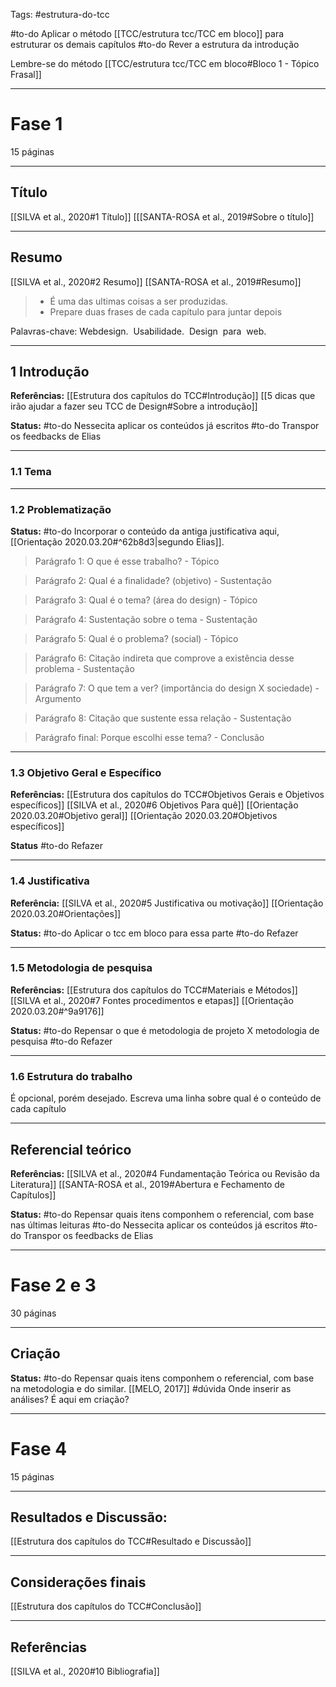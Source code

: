 Tags: #estrutura-do-tcc 

#to-do Aplicar o método [[TCC/estrutura tcc/TCC em bloco]] para estruturar os demais capítulos
#to-do Rever a estrutura da introdução

Lembre-se do método 
[[TCC/estrutura tcc/TCC em bloco#Bloco 1 - Tópico Frasal]]

---
# Fase 1
15 páginas

---

## Título
[[SILVA et al., 2020#1 Título]]
[[[SANTA-ROSA et al., 2019#Sobre o título]]

---

## Resumo
[[SILVA et al., 2020#2 Resumo]]
[[SANTA-ROSA et al., 2019#Resumo]]
> * É uma das ultimas coisas a ser produzidas.
> * Prepare duas frases de cada capítulo para juntar depois

   Palavras-chave: Webdesign.  Usabilidade.  Design  para  web.
   
   -----

## 1 Introdução
**Referências:**
[[Estrutura dos capítulos do TCC#Introdução]]
[[5 dicas que irão ajudar a fazer seu TCC de Design#Sobre a introdução]]

**Status:**
#to-do Nessecita aplicar os conteúdos já escritos
#to-do Transpor os feedbacks de Elias

---
### 1.1 Tema

----
### 1.2 Problematização
**Status:**
#to-do Incorporar o conteúdo da antiga justificativa aqui, [[Orientação 2020.03.20#^62b8d3|segundo Elias]].


> Parágrafo 1: O que é esse trabalho?  - Tópico

> Parágrafo 2: Qual é a finalidade? (objetivo) - Sustentação

> Parágrafo 3: Qual é o tema? (área do design) - Tópico

> Parágrafo 4: Sustentação sobre o tema - Sustentação

> Parágrafo 5: Qual é o problema? (social) - Tópico

> Parágrafo 6: Citação indireta que comprove a existência desse problema - Sustentação

> Parágrafo 7: O que tem a ver? (importância do design X sociedade) - Argumento

> Parágrafo 8: Citação que sustente essa relação - Sustentação

> Parágrafo final: Porque escolhi esse tema? - Conclusão

---
### 1.3 Objetivo Geral e Específico
**Referências:**
[[Estrutura dos capítulos do TCC#Objetivos Gerais e Objetivos específicos]]
[[SILVA et al., 2020#6 Objetivos Para quê]]
[[Orientação 2020.03.20#Objetivo geral]]
[[Orientação 2020.03.20#Objetivos específicos]] 

**Status**
#to-do Refazer

---
### 1.4 Justificativa  
**Referência:**
[[SILVA et al., 2020#5 Justificativa ou motivação]]
[[Orientação 2020.03.20#Orientações]]

**Status:**
#to-do Aplicar o tcc em bloco para essa parte 
#to-do Refazer


---
### 1.5 Metodologia de pesquisa
**Referências:**
[[Estrutura dos capítulos do TCC#Materiais e Métodos]]
[[SILVA et al., 2020#7 Fontes procedimentos e etapas]]
[[Orientação 2020.03.20#^9a9176]]

**Status:**
#to-do Repensar o que é metodologia de projeto X metodologia de pesquisa
#to-do Refazer

---
### 1.6 Estrutura do trabalho
É opcional, porém desejado. Escreva uma linha sobre qual é o conteúdo de cada capítulo


---
## Referencial teórico
**Referências:**
[[SILVA et al., 2020#4 Fundamentação Teórica ou Revisão da Literatura]]
[[SANTA-ROSA et al., 2019#Abertura e Fechamento de Capítulos]]

**Status:**
#to-do Repensar quais itens componhem o referencial, com base nas últimas leituras
#to-do Nessecita aplicar os conteúdos já escritos
#to-do Transpor os feedbacks de Elias

---
# Fase 2 e 3
30 páginas

----
## Criação
**Status:**
#to-do Repensar quais itens componhem o referencial, com base na metodologia e do similar. [[MELO, 2017]]
#dúvida  Onde  inserir as análises? É aqui em criação?

 ----
 # Fase 4
 15 páginas
 
 ---
 ## Resultados e Discussão:  
[[Estrutura dos capítulos do TCC#Resultado e Discussão]]

----
## Considerações finais
[[Estrutura dos capítulos do TCC#Conclusão]]

-----
## Referências
[[SILVA et al., 2020#10 Bibliografia]]
